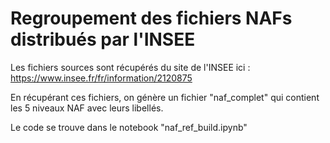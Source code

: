 # Regroupement des fichiers NAFs distribués par l'INSEE

Les fichiers sources sont récupérés du site de l'INSEE ici : https://www.insee.fr/fr/information/2120875

En récupérant ces fichiers, on génère un fichier "naf_complet" qui contient les 5 niveaux NAF avec leurs libellés.

Le code se trouve dans le notebook "naf_ref_build.ipynb"
